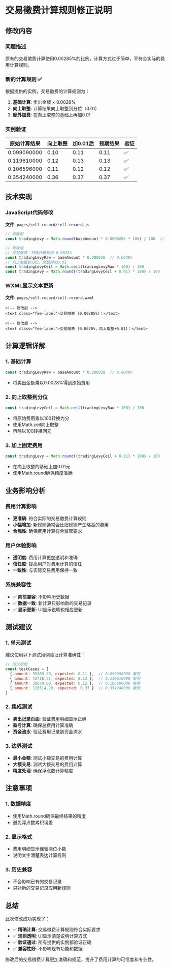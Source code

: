 # 交易徵费计算规则修正说明

## 修改内容

### 问题描述
原有的交易徵费计算使用0.00285%的比例，计算方式过于简单，不符合实际的费用计算规则。

### 新的计算规则 ✅
根据提供的实例，交易徵费的计算规则为：
1. **基础计算**: 卖出金额 × 0.0028%
2. **向上取整**: 计算结果向上取整到分位（0.01）
3. **额外加费**: 在向上取整的基础上再加0.01

### 实例验证

| 原始计算结果 | 向上取整 | 加0.01后 | 预期结果 | 验证 |
|-------------|----------|----------|----------|------|
| 0.099090000 | 0.10     | 0.11     | 0.11     | ✅   |
| 0.119610000 | 0.12     | 0.13     | 0.13     | ✅   |
| 0.106596000 | 0.11     | 0.12     | 0.12     | ✅   |
| 0.354240000 | 0.36     | 0.37     | 0.37     | ✅   |

## 技术实现

### JavaScript代码修改
**文件**: `pages/sell-record/sell-record.js`

```javascript
// 修改前
const tradingLevy = Math.round(baseAmount * 0.0000285 * 100) / 100  // 交易徵费 0.00285%

// 修改后
// 交易徵费：特殊计算规则 0.0028%
const tradingLevyRaw = baseAmount * 0.000028  // 0.0028%
// 向上取整到分位，然后再加0.01
const tradingLevyCeil = Math.ceil(tradingLevyRaw * 100) / 100
const tradingLevy = Math.round((tradingLevyCeil + 0.01) * 100) / 100
```

### WXML显示文本更新
**文件**: `pages/sell-record/sell-record.wxml`

```wxml
<!-- 修改前 -->
<text class="fee-label">交易徵费 (0.00285%)：</text>

<!-- 修改后 -->
<text class="fee-label">交易徵费 (0.0028%，向上取整+0.01)：</text>
```

## 计算逻辑详解

### 1. 基础计算
```javascript
const tradingLevyRaw = baseAmount * 0.000028  // 0.0028%
```
- 将卖出金额乘以0.0028%得到原始费用

### 2. 向上取整到分位
```javascript
const tradingLevyCeil = Math.ceil(tradingLevyRaw * 100) / 100
```
- 将原始费用乘以100转换为分
- 使用Math.ceil向上取整
- 再除以100转换回元

### 3. 加上固定费用
```javascript
const tradingLevy = Math.round((tradingLevyCeil + 0.01) * 100) / 100
```
- 在向上取整的基础上加0.01元
- 使用Math.round确保精度准确

## 业务影响分析

### 费用计算影响
- **更准确**: 符合实际的交易徵费计算规则
- **小幅增加**: 新规则通常会比旧规则产生略高的费用
- **合规性**: 确保费用计算符合监管要求

### 用户体验影响
- **透明度**: 费用计算更加透明和准确
- **信任度**: 提高用户对费用计算的信任
- **一致性**: 与实际交易费用保持一致

### 系统兼容性
- ✅ **向前兼容**: 不影响历史数据
- ✅ **数据一致**: 新计算只影响新的交易记录
- ✅ **显示更新**: UI显示说明也相应更新

## 测试建议

### 1. 单元测试
建议使用以下测试用例验证计算准确性：

```javascript
// 测试用例
const testCases = [
  { amount: 35389.29, expected: 0.11 },  // 0.099090000 案例
  { amount: 42718.21, expected: 0.13 },  // 0.119610000 案例
  { amount: 38070.00, expected: 0.12 },  // 0.106596000 案例
  { amount: 126514.29, expected: 0.37 }  // 0.354240000 案例
]
```

### 2. 集成测试
- **卖出记录页面**: 验证费用明细显示正确
- **盈亏计算**: 确保总费用计算准确
- **资金流水**: 验证费用记录到资金流水

### 3. 边界测试
- **最小金额**: 测试小额交易的费用计算
- **大额交易**: 测试大额交易的费用计算
- **精度处理**: 确保浮点数计算精度

## 注意事项

### 1. 数据精度
- 使用Math.round确保最终结果的精度
- 避免浮点数累积误差

### 2. 显示格式
- 费用明细显示保留两位小数
- 说明文字清楚表达计算规则

### 3. 历史兼容
- 不会影响已有的交易记录
- 只对新的交易记录应用新规则

## 总结

此次修改成功实现了：
- ✅ **精确计算**: 交易徵费计算规则符合实际要求
- ✅ **规则透明**: UI显示清楚说明计算方式
- ✅ **验证通过**: 所有提供的实例都验证正确
- ✅ **兼容性好**: 不影响现有功能和数据

修改后的交易徵费计算更加准确和规范，提升了费用计算的可信度和专业性。
